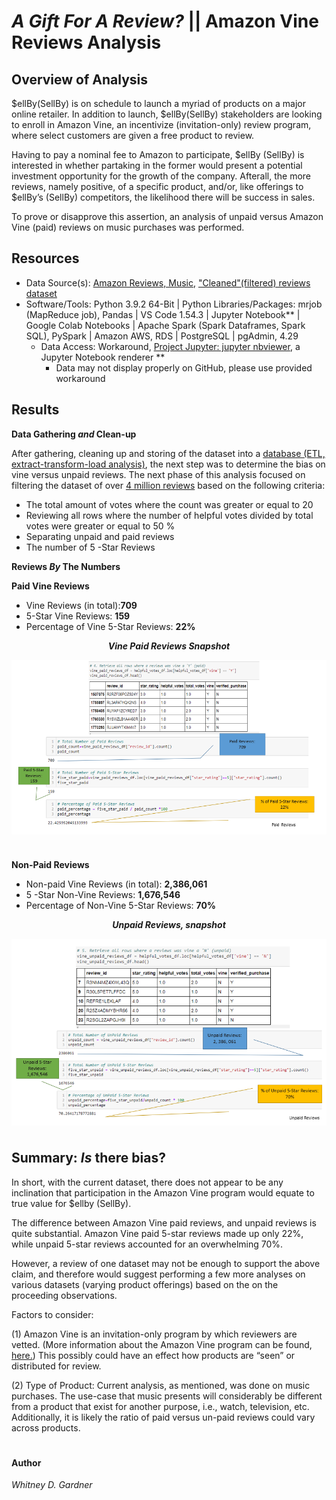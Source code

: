 # _A Gift For A Review?_ || Amazon Vine Reviews Analysis

## Overview of Analysis

$ellBy(SellBy) is on schedule to launch a myriad of products on a major online retailer. In addition to launch, $ellBy(SellBy) stakeholders are looking to enroll in Amazon Vine, an incentivize (invitation-only) review program, where select customers are given a free product to review. 

Having to pay a nominal fee to Amazon to participate, $ellBy (SellBy) is interested in whether partaking in the former would present a potential investment opportunity for the growth of the company. Afterall, the more reviews, namely positive, of a specific product, and/or, like offerings to $ellBy’s (SellBy) competitors, the likelihood there will be success in sales.

To prove or disapprove this assertion, an analysis of unpaid versus Amazon Vine (paid) reviews on music purchases was performed. 

## Resources

* Data Source(s): [Amazon Reviews, Music](https://s3.amazonaws.com/amazon-reviews-pds/tsv/amazon_reviews_us_Music_v1_00.tsv.gz), ["Cleaned"(filtered) reviews dataset](https://app.box.com/s/l831qpxfdjg8dvcy925w7o3x9zd2og48)
* Software/Tools: Python 3.9.2 64-Bit | Python Libraries/Packages: mrjob (MapReduce job), Pandas | VS Code 1.54.3 | Jupyter Notebook** | Google Colab Notebooks | Apache Spark (Spark Dataframes, Spark SQL), PySpark | Amazon AWS, RDS | PostgreSQL | pgAdmin, 4.29
  *  Data Access: Workaround, [Project Jupyter: jupyter nbviewer](https://nbviewer.jupyter.org/), a Jupyter Notebook renderer **
     *    Data may not display properly on GitHub, please use provided workaround

## Results

**Data Gathering _and_ Clean-up**

After gathering, cleaning up and storing of the dataset into a [database (ETL, extract-transform-load analysis)]( https://github.com/SoWhitIs/amazon-vine-analysis/tree/main/images), the next step was to determine the bias on vine versus unpaid reviews.
The next phase of this analysis focused on filtering the dataset of over [4 million reviews](images/pre_filter_review_count.png) based on the following criteria: 

*  The total amount of votes where the count was greater or equal to 20
*  Reviewing all rows where the number of helpful votes divided by total votes were greater or equal to 50 %
* Separating unpaid and paid reviews
* The number of 5 -Star Reviews

**Reviews _By_ The Numbers**

**Paid Vine Reviews**
* Vine Reviews (in total):**709**
* 5-Star Vine Reviews: **159**
* Percentage of Vine 5-Star Reviews: **22%**

<p align="center"> <b><i>Vine Paid Reviews Snapshot</b></i> 
 </p>
<p align="center">
 <img align="center" src="images/paid_reviews_snapshot.png">
 </p>

#

**Non-Paid Reviews**
 * Non-paid Vine Reviews (in total): **2,386,061**
 * 5 -Star Non-Vine Reviews: **1,676,546**
 * Percentage of Non-Vine 5-Star Reviews: **70%**

<p align="center"> <b><i>Unpaid Reviews, snapshot</b></i> 
 </p>
<p align="center">
 <img align="center" src="images/unpaid_reviews_snapshot.png">
 </p>

#

## Summary: _Is_ there bias?
In short, with the current dataset, there does not appear to be any inclination that participation in the Amazon Vine program would equate to true value for $ellby (SellBy). 

The difference between Amazon Vine paid reviews, and unpaid reviews is quite substantial. Amazon Vine paid 5-star reviews made up only 22%, while unpaid 5-star reviews accounted for an overwhelming 70%. 

However, a review of one dataset may not be enough to support the above claim, and therefore would suggest performing a few more analyses on various datasets (varying product offerings) based on the on the proceeding observations.  

 Factors to consider: 

(1) Amazon Vine is an invitation-only program by which reviewers are vetted. (More information about the Amazon Vine program can be found, [here.]( https://www.amazon.com/gp/vine/help)) This possibly could have an effect how products are “seen” or distributed for review. 

(2) Type of Product: Current analysis, as mentioned, was done on music purchases. The use-case that music presents will considerably be different from a product that exist for another purpose, i.e., watch, television, etc.  Additionally, it is likely the ratio of paid versus un-paid reviews could vary across products. 

#
#### Author

_Whitney D. Gardner_


